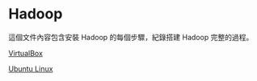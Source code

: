 # Hadoop

這個文件內容包含安裝 Hadoop 的每個步驟，紀錄搭建 Hadoop 完整的過程。 

[VirtualBox](https://github.com/machineCYC/EnvironmentSetting/tree/master/Hadoop/01-VirtualBox)

[Ubuntu Linux](https://github.com/machineCYC/EnvironmentSetting/tree/master/Hadoop/02-UbuntuLinux)
